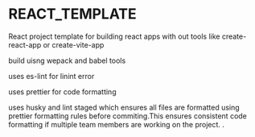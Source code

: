 # REACT_TEMPLATE

React project template for building react apps with out tools like create-react-app or create-vite-app

build uisng wepack and babel tools

uses es-lint for linint error

uses prettier for code formatting

uses husky and lint staged which ensures all files are formatted using prettier formatting rules before commiting.This ensures consistent code formatting if multiple team members are working on the project. 
.
